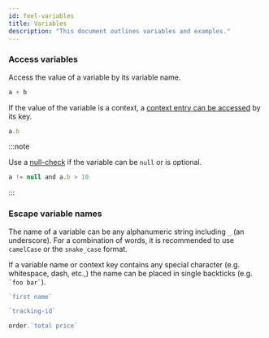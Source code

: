 ```yaml
---
id: feel-variables 
title: Variables
description: "This document outlines variables and examples."
---
```


### Access variables

Access the value of a variable by its variable name.

```js
a + b
```

If the value of the variable is a context, a [context entry can be accessed](/docs/reference/feel/language-guide/feel-context-expressions#get-entry--path) by its key.

```js
a.b
```

:::note

Use a [null-check](/docs/reference/feel/language-guide/feel-boolean-expressions#null-check) if the variable can be `null` or is optional.  

```js
a != null and a.b > 10 
```

:::

### Escape variable names

The name of a variable can be any alphanumeric string including `_` (an underscore). For a
combination of words, it is recommended to use `camelCase` or the `snake_case` format.

If a variable name or context key contains any special character (e.g. whitespace, dash, etc.,) the name can be placed in single backticks (e.g. ``` `foo bar` ```).

```js
`first name`

`tracking-id`

order.`total price`
```
